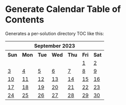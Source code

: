 # Generate Calendar Table of Contents

Generates a per-solution directory TOC like this:

<table align="center" border="0" cellpadding="0" cellspacing="0" class="month">
<tr><th class="month" colspan="7">September 2023</th></tr>
<tr><th class="sun">Sun</th><th class="mon">Mon</th><th class="tue">Tue</th><th class="wed">Wed</th><th class="thu">Thu</th><th class="fri">Fri</th><th class="sat">Sat</th></tr>
<tr><td class="noday"> </td><td class="noday"> </td><td class="noday"> </td><td class="noday"> </td><td class="noday"> </td><td class="fri"><a href="#">1</a></td><td class="sat"><a href="#">2</a></td></tr>
<tr><td class="sun"><a href="#">3</a></td><td class="mon"><a href="#">4</a></td><td class="tue"><a href="#">5</a></td><td class="wed"><a href="#">6</a></td><td class="thu"><a href="#">7</a></td><td class="fri"><a href="#">8</a></td><td class="sat"><a href="#">9</a></td></tr>
<tr><td class="sun"><a href="#">10</a></td><td class="mon"><a href="#">11</a></td><td class="tue"><a href="#">12</a></td><td class="wed"><a href="#">13</a></td><td class="thu"><a href="#">14</a></td><td class="fri"><a href="#">15</a></td><td class="sat"><a href="#">16</a></td></tr>
<tr><td class="sun"><a href="#">17</a></td><td class="mon"><a href="#">18</a></td><td class="tue"><a href="#">19</a></td><td class="wed"><a href="#">20</a></td><td class="thu"><a href="#">21</a></td><td class="fri"><a href="#">22</a></td><td class="sat"><a href="#">23</a></td></tr>
<tr><td class="sun"><a href="#">24</a></td><td class="mon"><a href="#">25</a></td><td class="tue"><a href="#">26</a></td><td class="wed"><a href="#">27</a></td><td class="thu"><a href="#">28</a></td><td class="fri"><a href="#">29</a></td><td class="sat"><a href="#">30</a></td></tr>
</table>